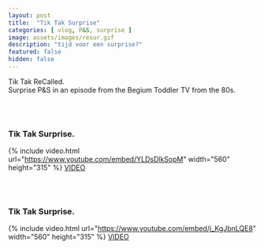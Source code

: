 ```yaml
---
layout: post
title:  "Tik Tak Surprise"
categories: [ vlog, P&S, surprise ]
image: assets/images/resur.gif
description: "tijd voor een surprise?"
featured: false
hidden: false
---
```

Tik Tak ReCalled.  
Surprise P&S in an episode from the Begium Toddler TV from the 80s.  

<br/><br/>

### Tik Tak Surprise.  

{% include video.html url="https://www.youtube.com/embed/YLDsDlkSopM" width="560" height="315" %}
[VIDEO](https://www.youtube.com/watch?v=YLDsDlkSopM)  
  
<br/><br/>

### Tik Tak Surprise.  
{% include video.html url="https://www.youtube.com/embed/j_KgJbnLQE8" width="560" height="315" %}
[VIDEO](https://www.youtube.com/watch?v=j_KgJbnLQE8)

